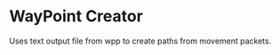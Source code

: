 WayPoint Creator
===============

Uses text output file from wpp to create paths from movement packets.

